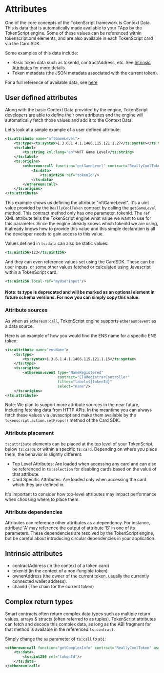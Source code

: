# Attributes

One of the core concepts of the TokenScript framework is Context Data.
This is data that is automatically made available to your TApp by the TokenScript engine.
Some of these values can be referenced within tokenscript.xml elements, and are also available in each TokenScript card via the Card SDK.

Some examples of this data include:
- Basic token data such as tokenId, contractAddress, etc. See [Intrinsic Attributes](#intrinsic-attributes) for more details.
- Token metadata (the JSON metadata associated with the current token).

For a full reference of available data, see [here](https://github.com/SmartTokenLabs/tokenscript-engine/blob/master/javascript/engine-js/src/tokens/ITokenContextData.ts)

## User defined attributes

Along with the basic Context Data provided by the engine, TokenScript developers are able to define their own attributes
and the engine will automatically fetch those values and add it to the Context Data.

Let's look at a simple example of a user defined attribute:
```xml
<ts:attribute name="nftGameLevel">
	<ts:type><ts:syntax>1.3.6.1.4.1.1466.115.121.1.27</ts:syntax></ts:type>
	<ts:label>
		<ts:string xml:lang="en">NFT Game Level</ts:string>
	</ts:label>
	<ts:origins>
		<ethereum:call function="getGameLevel" contract="ReallyCoolToken" as="uint">
			<ts:data>
				<ts:uint256 ref="tokenId"/>
			</ts:data>
		</ethereum:call>
	</ts:origins>
</ts:attribute>
```

This example shows us defining the attribute "nftGameLevel".
It's a uint value provided by the `ReallyCoolToken` contract by calling the `getGameLevel` method.
This contract method only has one parameter, tokenId. The `ref` XML attribute tells the TokenScript engine what value we want to use for this parameter.
Since the engine already knows which tokenId we are using, it already knows how to provide this value and this simple declaration is all the developer needs to gain access to this value.

Values defined in `ts:data` can also be static values:
```xml
<ts:uint256>123</ts:uint256>
```

And they can even reference values set using the CardSDK. These can be user inputs, or some other values fetched or calculated using Javascript within a TokenScript card.
```xml
<ts:uint256 local-ref="myUserInput"/>
```

#### Note: ts:type is deprecated and will be marked as an optional element in future schema versions. For now you can simply copy this value.

### Attribute sources

As when as `ethereum:call`, TokenScript engine supports `ethereum:event` as a data source.

Here is an example of how you would find the ENS name for a specific ENS token:
```xml
<ts:attribute name="ensName">
	<ts:type>
		<ts:syntax>1.3.6.1.4.1.1466.115.121.1.15</ts:syntax>
	</ts:type>
	<ts:origins>
		<ethereum:event type="NameRegistered"
						contract="ETHRegistrarController"
						filter="label=${tokenId}"
						select="name"/>
	</ts:origins>
</ts:attribute>
```

Note: We plan to support more attribute sources in the near future, including fetching data from HTTP APIs.
In the meantime you can always fetch these values via Javascript and make them available by the `tokenscript.action.setProps()` method of the Card SDK.

### Attribute placement

`ts:attribute` elements can be placed at the top level of your TokenScript, below `ts:cards` or within a specific `ts:card`.
Depending on where you place them, the behavior is slightly different.

- Top Level Attributes: Are loaded when accessing any card and can also be referenced in `ts:selection` for disabling cards based on the value of that attribute.
- Card Specific Attributes: Are loaded only when accessing the card which they are defined in.

It's important to consider how top-level attributes may impact performance when choosing where to place them.

### Attribute dependencies

Attributes can reference other attributes as a dependency. For instance, attribute 'A' may reference the output of attribute 'B' in one of its parameters.
These dependencies are resolved by the TokenScript engine, but be careful about introducing circular dependencies in your application.

## Intrinsic attributes

- contractAddress (in the context of a token card)
- tokenId (in the context of a non-fungible token)
- ownerAddress (the owner of the current token, usually the currently connected wallet address).
- chainId (The chain for the current token)

## Complex return types

Smart contracts often return complex data types such as multiple return values, arrays & structs (often referred to as tuples).
TokenScript attributes can fetch and decode this complex data, as long as the ABI fragment for that method is available in the referenced `ts:contract`.

Simply change the `as` parameter of `ts:call` to `abi`:

```xml
<ethereum:call function="getComplexInfo" contract="ReallyCoolToken" as="abi">
	<ts:data>
		<ts:uint256 ref="tokenId"/>
	</ts:data>
</ethereum:call>
```